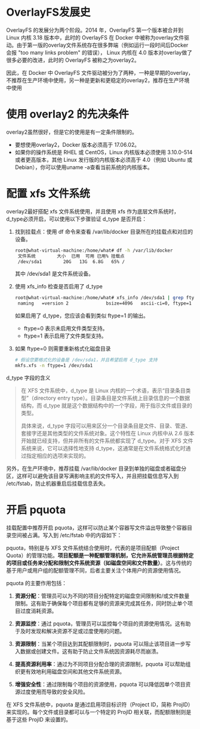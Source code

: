# OverlayFS发展史

OverlayFS 的发展分为两个阶段。2014 年，OverlayFS 第一个版本被合并到 Linux 内核 3.18 版本中，此时的 OverlayFS 在 Docker 中被称为overlay文件驱动。由于第一版的overlay文件系统存在很多弊端（例如运行一段时间后Docker 会报 "too many links problem" 的错误）， Linux 内核在 4.0 版本对overlay做了很多必要的改进，此时的 OverlayFS 被称之为overlay2。

因此，在 Docker 中 OverlayFS 文件驱动被分为了两种，一种是早期的overlay，不推荐在生产环境中使用，另一种是更新和更稳定的overlay2，推荐在生产环境中使用

# 使用 overlay2 的先决条件

overlay2虽然很好，但是它的使用是有一定条件限制的。

- 要想使用overlay2，Docker 版本必须高于 17.06.02。
- 如果你的操作系统是 RHEL 或 CentOS，Linux 内核版本必须使用 3.10.0-514 或者更高版本，其他 Linux 发行版的内核版本必须高于 4.0（例如 Ubuntu 或 Debian），你可以使用uname -a查看当前系统的内核版本。

# 配置 xfs 文件系统

overlay2最好搭配 xfs 文件系统使用，并且使用 xfs 作为底层文件系统时，d_type必须开启，可以使用以下步骤验证 d_type 是否开启：

1. 找到挂载点：使用 df 命令来查看 /var/lib/docker 目录所在的挂载点和对应的设备。

   ```bash
   root@what-virtual-machine:/home/what# df -h /var/lib/docker
    文件系统        大小  已用  可用 已用% 挂载点
    /dev/sda1        20G   13G  6.8G   65% /
   ```

   其中 /dev/sda1 是文件系统设备。
2. 使用 xfs_info 检查是否启用了 d_type

   ```bash
   root@what-virtual-machine:/home/what# xfs_info /dev/sda1 | grep ftype
    naming   =version 2              bsize=4096   ascii-ci=0, ftype=1
   ```

   如果启用了 d_type，您应该会看到类似 ftype=1 的输出。

   - ftype=0 表示未启用文件类型支持。
   - ftype=1 表示启用了文件类型支持。
3. 如果 ftype=0 则需要重新格式化磁盘目录

   ```bash
   # 假设您要格式化的设备是 /dev/sda1，并且希望启用 d_type 支持  
   mkfs.xfs -n ftype=1 /dev/sda1
   ```

d_type 字段的含义

> 在 XFS 文件系统中，d_type 是 Linux 内核的一个术语，表示“目录条目类型”（directory entry type）。目录条目是文件系统上目录信息的一个数据结构，而 d_type 就是这个数据结构中的一个字段，用于指示文件或目录的类型。
>
> 具体来说，d_type 字段可以用来区分一个目录条目是文件、目录、管道、套接字还是其他类型的文件系统对象。这个特性在 Linux 内核中从 2.6 版本开始就已经支持，但并非所有的文件系统都实现了 d_type。对于 XFS 文件系统来说，它可以选择性地支持 d_type，这通常是在文件系统格式化时通过指定相应的选项来实现的。


另外，在生产环境中，推荐挂载 /var/lib/docker 目录到单独的磁盘或者磁盘分区，这样可以避免该目录写满影响主机的文件写入，并且把挂载信息写入到 /etc/fstab，防止机器重启后挂载信息丢失。

# 开启 pquota

挂载配置中推荐开启 pquota，这样可以防止某个容器写文件溢出导致整个容器目录空间被占满。写入到 /etc/fstab 中的内容如下：

pquota，特别是与 XFS 文件系统结合使用时，代表的是项目配额（Project Quota）的管理功能。**项目配额是一种配额管理机制，它允许系统管理员根据特定的项目或任务来分配和限制文件系统资源（如磁盘空间和文件数量）**。这与传统的基于用户或用户组的配额管理不同，后者主要关注个体用户的资源使用情况。

pquota 的主要作用包括：


1. **资源分配**：管理员可以为不同的项目分配特定的磁盘空间限制和/或文件数量限制。这有助于确保每个项目都有足够的资源来完成其任务，同时防止单个项目过度消耗资源。
   
2. **资源监控**：通过 pquota，管理员可以监控每个项目的资源使用情况。这有助于及时发现和解决资源不足或过度使用的问题。
   
3. **资源限制**：当某个项目达到其配额限制时，pquota 可以阻止该项目进一步写入数据或创建文件。这有助于防止文件系统因资源耗尽而崩溃。
   
4. **提高资源利用率**：通过为不同项目分配合理的资源限制，pquota 可以帮助组织更有效地利用磁盘空间和其他文件系统资源。
   
5. **增强安全性**：通过限制每个项目的资源使用，pquota 可以降低因单个项目资源过度使用而导致的安全风险。

在 XFS 文件系统中，pquota 是通过启用项目标识符（Project ID，简称 ProjID）来实现的。每个文件或目录都可以与一个特定的 ProjID 相关联，而配额限制则是基于这些 ProjID 来设置的。

